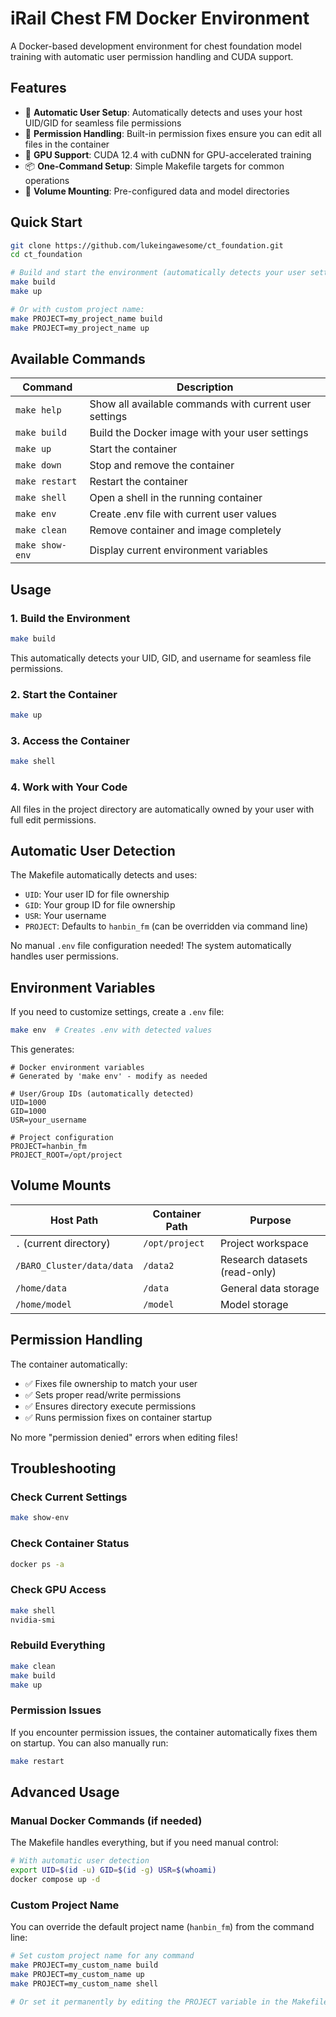 # iRail Chest FM Docker Environment

A Docker-based development environment for chest foundation model training with automatic user permission handling and CUDA support.

## Features

- 🐳 **Automatic User Setup**: Automatically detects and uses your host UID/GID for seamless file permissions
- 🔧 **Permission Handling**: Built-in permission fixes ensure you can edit all files in the container
- 🚀 **GPU Support**: CUDA 12.4 with cuDNN for GPU-accelerated training
- 📦 **One-Command Setup**: Simple Makefile targets for common operations
- 🔗 **Volume Mounting**: Pre-configured data and model directories

## Quick Start

```bash
git clone https://github.com/lukeingawesome/ct_foundation.git
cd ct_foundation

# Build and start the environment (automatically detects your user settings)
make build
make up

# Or with custom project name:
make PROJECT=my_project_name build
make PROJECT=my_project_name up
```

## Available Commands

| Command | Description |
|---------|-------------|
| `make help` | Show all available commands with current user settings |
| `make build` | Build the Docker image with your user settings |
| `make up` | Start the container |
| `make down` | Stop and remove the container |
| `make restart` | Restart the container |
| `make shell` | Open a shell in the running container |
| `make env` | Create .env file with current user values |
| `make clean` | Remove container and image completely |
| `make show-env` | Display current environment variables |

## Usage

### 1. Build the Environment
```bash
make build
```
This automatically detects your UID, GID, and username for seamless file permissions.

### 2. Start the Container
```bash
make up
```

### 3. Access the Container
```bash
make shell
```

### 4. Work with Your Code
All files in the project directory are automatically owned by your user with full edit permissions.

## Automatic User Detection

The Makefile automatically detects and uses:
- `UID`: Your user ID for file ownership
- `GID`: Your group ID for file ownership  
- `USR`: Your username
- `PROJECT`: Defaults to `hanbin_fm` (can be overridden via command line)

No manual `.env` file configuration needed! The system automatically handles user permissions.

## Environment Variables

If you need to customize settings, create a `.env` file:

```bash
make env  # Creates .env with detected values
```

This generates:
```env
# Docker environment variables
# Generated by 'make env' - modify as needed

# User/Group IDs (automatically detected)
UID=1000
GID=1000
USR=your_username

# Project configuration
PROJECT=hanbin_fm
PROJECT_ROOT=/opt/project
```

## Volume Mounts

| Host Path | Container Path | Purpose |
|-----------|----------------|---------|
| `.` (current directory) | `/opt/project` | Project workspace |
| `/BARO_Cluster/data/data` | `/data2` | Research datasets (read-only) |
| `/home/data` | `/data` | General data storage |
| `/home/model` | `/model` | Model storage |

## Permission Handling

The container automatically:
- ✅ Fixes file ownership to match your user
- ✅ Sets proper read/write permissions
- ✅ Ensures directory execute permissions
- ✅ Runs permission fixes on container startup

No more "permission denied" errors when editing files!

## Troubleshooting

### Check Current Settings
```bash
make show-env
```

### Check Container Status
```bash
docker ps -a
```

### Check GPU Access
```bash
make shell
nvidia-smi
```

### Rebuild Everything
```bash
make clean
make build
make up
```

### Permission Issues
If you encounter permission issues, the container automatically fixes them on startup. You can also manually run:
```bash
make restart
```

## Advanced Usage

### Manual Docker Commands (if needed)
The Makefile handles everything, but if you need manual control:

```bash
# With automatic user detection
export UID=$(id -u) GID=$(id -g) USR=$(whoami)
docker compose up -d
```

### Custom Project Name
You can override the default project name (`hanbin_fm`) from the command line:
```bash
# Set custom project name for any command
make PROJECT=my_custom_name build
make PROJECT=my_custom_name up
make PROJECT=my_custom_name shell

# Or set it permanently by editing the PROJECT variable in the Makefile
```
